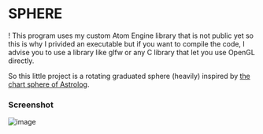 # SPHERE
! This program uses my custom Atom Engine library that is not public
yet so this is why I privided an executable but if you want to compile the code,
I advise you to use a library like glfw or any C library that let you use OpenGL
directly.

So this little project is a rotating graduated sphere (heavily) inspired by [the chart sphere of Astrolog](https://www.astrolog.org/astrolog/ast3d.htm).
### Screenshot
![image](https://github.com/user-attachments/assets/f4bc8676-a96e-45cc-b209-2e3583702814)

